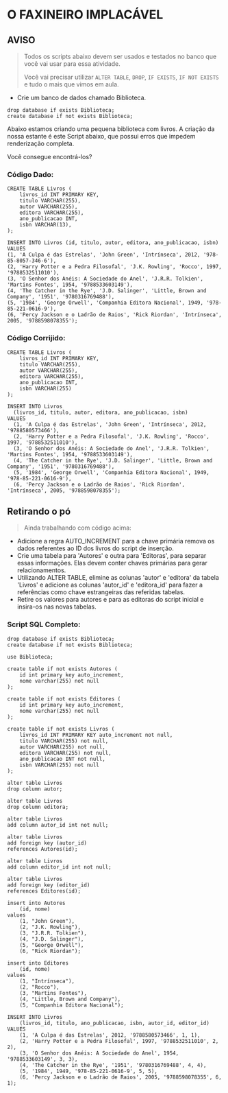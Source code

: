 # O FAXINEIRO IMPLACÁVEL

## AVISO
> Todos os scripts abaixo devem ser usados e testados no banco que você vai usar para essa atividade. 
>
> Você vai precisar utilizar `ALTER TABLE`, `DROP`, `IF EXISTS`, `IF NOT EXISTS` e tudo o mais que vimos em aula. 

- Crie um banco de dados chamado Biblioteca.

```mysql
drop database if exists Biblioteca;
create database if not exists Biblioteca;
```

Abaixo estamos criando uma pequena biblioteca com livros. 
A criação da nossa estante é este Script abaixo, que possui erros que impedem renderização completa. 

Você consegue encontrá-los?

### Código Dado:

```mysql
CREATE TABLE Livros (
    livros_id INT PRIMARY KEY,
    titulo VARCHAR(255),
    autor VARCHAR(255),
    editora VARCHAR(255),
    ano_publicacao INT,
    isbn VARCHAR(13),
);

INSERT INTO Livros (id, titulo, autor, editora, ano_publicacao, isbn) VALUES 
(1, 'A Culpa é das Estrelas', 'John Green', 'Intrínseca', 2012, '978-85-8057-346-6'),
(2, 'Harry Potter e a Pedra Filosofal', 'J.K. Rowling', 'Rocco', 1997, '9788532511010'),
(3, 'O Senhor dos Anéis: A Sociedade do Anel', 'J.R.R. Tolkien', 'Martins Fontes', 1954, '9788533603149'),
(4, 'The Catcher in the Rye', 'J.D. Salinger', 'Little, Brown and Company', '1951', '9780316769488'),
(5, '1984', 'George Orwell', 'Companhia Editora Nacional', 1949, '978-85-221-0616-9'),
(6, 'Percy Jackson e o Ladrão de Raios', 'Rick Riordan', 'Intrínseca', 2005, '9788598078355');
```

### Código Corrijido:

```mysql
CREATE TABLE Livros (
    livros_id INT PRIMARY KEY,
    titulo VARCHAR(255),
    autor VARCHAR(255),
    editora VARCHAR(255),
    ano_publicacao INT,
    isbn VARCHAR(255)
);

INSERT INTO Livros
  (livros_id, titulo, autor, editora, ano_publicacao, isbn)
VALUES 
  (1, 'A Culpa é das Estrelas', 'John Green', 'Intrínseca', 2012, '9788580573466'),
  (2, 'Harry Potter e a Pedra Filosofal', 'J.K. Rowling', 'Rocco', 1997, '9788532511010'),
  (3, 'O Senhor dos Anéis: A Sociedade do Anel', 'J.R.R. Tolkien', 'Martins Fontes', 1954, '9788533603149'),
  (4, 'The Catcher in the Rye', 'J.D. Salinger', 'Little, Brown and Company', '1951', '9780316769488'),
  (5, '1984', 'George Orwell', 'Companhia Editora Nacional', 1949, '978-85-221-0616-9'),
  (6, 'Percy Jackson e o Ladrão de Raios', 'Rick Riordan', 'Intrínseca', 2005, '9788598078355');
```

## Retirando o pó
> Ainda trabalhando com código acima:

- Adicione a regra AUTO_INCREMENT para a chave primária remova os dados referentes ao ID dos livros do script de inserção.
- Crie uma tabela para 'Autores' e outra para 'Editoras', para separar essas informações. Elas devem conter chaves primárias para gerar relacionamentos.
- Utilizando ALTER TABLE, elimine as colunas 'autor' e 'editora' da tabela 'Livros' e adicione as colunas 'autor_id' e 'editora_id' para fazer a referências como chave estrangeiras das referidas tabelas.
- Retire os valores para autores e para as editoras do script inicial e insira-os nas novas tabelas.

### Script SQL Completo: 

```mysql
drop database if exists Biblioteca;
create database if not exists Biblioteca;

use Biblioteca;

create table if not exists Autores (
	id int primary key auto_increment,
    nome varchar(255) not null
);

create table if not exists Editores (
	id int primary key auto_increment,
    nome varchar(255) not null
);

create table if not exists Livros (
    livros_id INT PRIMARY KEY auto_increment not null,
    titulo VARCHAR(255) not null,
    autor VARCHAR(255) not null,
    editora VARCHAR(255) not null,
    ano_publicacao INT not null,
    isbn VARCHAR(255) not null
);

alter table Livros
drop column autor;

alter table Livros
drop column editora;

alter table Livros
add column autor_id int not null;

alter table Livros
add foreign key (autor_id)
references Autores(id);

alter table Livros
add column editor_id int not null;

alter table Livros
add foreign key (editor_id)
references Editores(id);

insert into Autores
	(id, nome)
values
	(1, "John Green"),
    (2, "J.K. Rowling"),
    (3, "J.R.R. Tolkien"),
    (4, "J.D. Salinger"),
    (5, "George Orwell"),
    (6, "Rick Riordan");
    
insert into Editores
	(id, nome)
values
	(1, "Intrínseca"),
    (2, "Rocco"),
    (3, "Martins Fontes"),
    (4, "Little, Brown and Company"),
    (5, "Companhia Editora Nacional");

INSERT INTO Livros 
	(livros_id, titulo, ano_publicacao, isbn, autor_id, editor_id) 
VALUES 
	(1, 'A Culpa é das Estrelas', 2012, '9788580573466', 1, 1),
	(2, 'Harry Potter e a Pedra Filosofal', 1997, '9788532511010', 2, 2),
	(3, 'O Senhor dos Anéis: A Sociedade do Anel', 1954, '9788533603149', 3, 3),
	(4, 'The Catcher in the Rye', '1951', '9780316769488', 4, 4),
	(5, '1984', 1949, '978-85-221-0616-9', 5, 5),
	(6, 'Percy Jackson e o Ladrão de Raios', 2005, '9788598078355', 6, 1);
```
